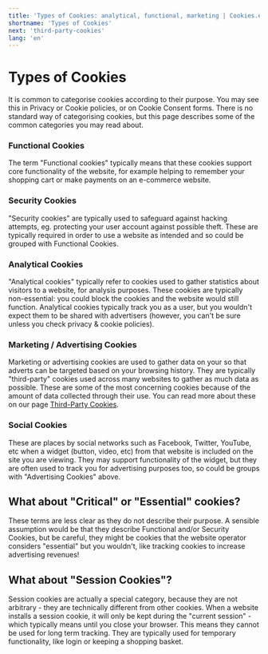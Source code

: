 ```yaml
---
title: 'Types of Cookies: analytical, functional, marketing | Cookies.education'
shortname: 'Types of Cookies'
next: 'third-party-cookies'
lang: 'en'
---
```


# Types of Cookies

It is common to categorise cookies according to their purpose. You may see this in Privacy or Cookie policies, or on Cookie Consent forms. There is no standard way of categorising cookies, but this page describes some of the common categories you may read about.

### Functional Cookies

The term "Functional cookies" typically means that these cookies support core functionality of the website, for example helping to remember your shopping cart or make payments on an e-commerce website.

### Security Cookies

"Security cookies" are typically used to safeguard against hacking attempts, eg. protecting your user account against possible theft. These are typically required in order to use a website as intended and so could be grouped with Functional Cookies.

### Analytical Cookies

"Analytical cookies" typically refer to cookies used to gather statistics about visitors to a website, for analysis purposes. These cookies are typically non-essential: you could block the cookies and the website would still function. Analytical cookies typically track you as a user, but you wouldn't expect them to be shared with advertisers (however, you can't be sure unless you check privacy & cookie policies).

### Marketing / Advertising Cookies

Marketing or advertising cookies are used to gather data on your so that adverts can be targeted based on your browsing history. They are typically "third-party" cookies used across many websites to gather as much data as possible. These are some of the most concerning cookies because of the amount of data collected through their use. You can read more about these on our page [Third-Party Cookies](./third-party-cookies.md).

### Social Cookies

These are places by social networks such as Facebook, Twitter, YouTube, etc when a widget (button, video, etc) from that website is included on the site you are viewing. They may support functionality of the widget, but they are often used to track you for advertising purposes too, so could be groups with "Advertising Cookies" above.

## What about "Critical" or "Essential" cookies?

These terms are less clear as they do not describe their purpose. A sensible assumption would be that they describe Functional and/or Security Cookies, but be careful, they might be cookies that the website operator considers "essential" but you wouldn't, like tracking cookies to increase advertising revenues!

## What about "Session Cookies"?

Session cookies are actually a special category, because they are not arbitrary - they are technically different from other cookies. When a website installs a session cookie, it will only be kept during the "current session" - which typically means until you close your browser. This means they cannot be used for long term tracking. They are typically used for temporary functionality, like login or keeping a shopping basket.

